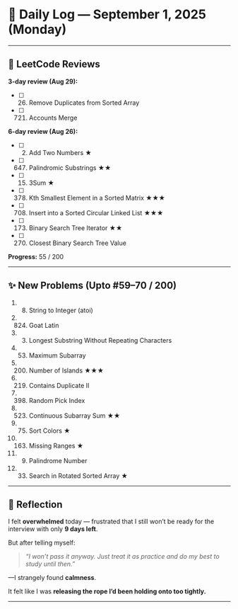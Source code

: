 # 📅 Daily Log — September 1, 2025 (Monday)

---

## 🔁 LeetCode Reviews

**3-day review (Aug 29):**
- [ ] 26. Remove Duplicates from Sorted Array
- [ ] 721. Accounts Merge  

**6-day review (Aug 26):**
- [ ] 2. Add Two Numbers ★  
- [ ] 647. Palindromic Substrings ★★  
- [ ] 15. 3Sum ★  
- [ ] 378. Kth Smallest Element in a Sorted Matrix ★★★  
- [ ] 708. Insert into a Sorted Circular Linked List ★★★  
- [ ] 173. Binary Search Tree Iterator ★★  
- [ ] 270. Closest Binary Search Tree Value  

**Progress:** 55 / 200

---

## ✨ New Problems (Upto #59–70 / 200)

1. 8. String to Integer (atoi)  
2. 824. Goat Latin  
3. 3. Longest Substring Without Repeating Characters  
4. 53. Maximum Subarray  
5. 200. Number of Islands ★★★  
6. 219. Contains Duplicate II  
7. 398. Random Pick Index  
8. 523. Continuous Subarray Sum ★★  
9. 75. Sort Colors ★  
10. 163. Missing Ranges ★  
11. 9. Palindrome Number  
12. 33. Search in Rotated Sorted Array ★  

---

## 🧠 Reflection

I felt **overwhelmed** today — frustrated that I still won’t be ready for the interview with only **9 days left**.  

But after telling myself:  
> *“I won’t pass it anyway. Just treat it as practice and do my best to study until then.”*  

—I strangely found **calmness**.  

It felt like I was **releasing the rope I’d been holding onto too tightly.**  

---